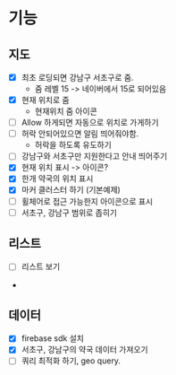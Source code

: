 # 기능

## 지도

- [x] 최초 로딩되면 강남구 서초구로 줌.
  - 줌 레벨 15 -> 네이버에서 15로 되어있음
- [x] 현재 위치로 줌
  - 현재위치 줌 아이콘
- [ ] Allow 하게되면 자동으로 위치로 가게하기
- [ ] 허락 안되어있으면 알림 띄어줘야함.
  - 허락을 하도록 유도하기
- [ ] 강남구와 서초구만 지원한다고 안내 띄어주기
- [x] 현재 위치 표시 -> 아이콘?
- [x] 한개 약국의 위치 표시
- [x] 마커 클러스터 하기 (기본예제)
- [ ] 휠체어로 접근 가능한지 아이콘으로 표시
- [ ] 서초구, 강남구 범위로 좁히기

## 리스트 
- [ ] 리스트 보기
- 

## 데이터

- [x] firebase sdk 설치
- [x] 서초구, 강남구의 약국 데이터 가져오기
- [ ] 쿼리 최적화 하기, geo query.

